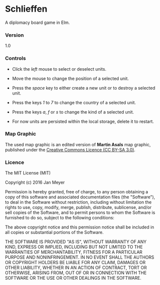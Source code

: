 # Schlieffen #

A diplomacy board game in Elm.

### Version ###

1.0

### Controls ###

* Click the _left_ mouse to select or deselect units.
* Move the mouse to change the position of a selected unit.
* Press the _space_ key to either create a new unit or to destroy a selected unit.
* Press the keys _1_ to _7_ to change the country of a selected unit.
* Press the keys _a_, _f_ or _s_ to change the kind of a selected unit.

* For now units are persisted within the local storage, delete it to restart.

### Map Graphic ###

The used map graphic is an edited version of __Martin Asals__ map graphic, published under the [Creative Commons Licence (CC BY-SA 3.0)](https://creativecommons.org/licenses/by-sa/3.0/legalcode).  

### Licence ###

The MIT License (MIT)

Copyright (c) 2016 Jan Meyer

Permission is hereby granted, free of charge, to any person obtaining a copy of this software and associated documentation files (the "Software"), to deal in the Software without restriction, including without limitation the rights to use, copy, modify, merge, publish, distribute, sublicense, and/or sell copies of the Software, and to permit persons to whom the Software is furnished to do so, subject to the following conditions:

The above copyright notice and this permission notice shall be included in all copies or substantial portions of the Software.

THE SOFTWARE IS PROVIDED "AS IS", WITHOUT WARRANTY OF ANY KIND, EXPRESS OR IMPLIED, INCLUDING BUT NOT LIMITED TO THE WARRANTIES OF MERCHANTABILITY, FITNESS FOR A PARTICULAR PURPOSE AND NONINFRINGEMENT. IN NO EVENT SHALL THE AUTHORS OR COPYRIGHT HOLDERS BE LIABLE FOR ANY CLAIM, DAMAGES OR OTHER LIABILITY, WHETHER IN AN ACTION OF CONTRACT, TORT OR OTHERWISE, ARISING FROM, OUT OF OR IN CONNECTION WITH THE SOFTWARE OR THE USE OR OTHER DEALINGS IN THE SOFTWARE.
